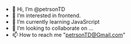 - 👋 Hi, I’m @petrsonTD
- 👀 I’m interested in frontend.
- 🌱 I’m currently learning JavaSrcript
- 💞️ I’m looking to collaborate on ...
- 📫 How to reach me "petrsonTD@Gmail.com"

<!---
petrsonTD/petrsonTD is a ✨ special ✨ repository because its `README.md` (this file) appears on your GitHub profile.
You can click the Preview link to take a look at your changes.
--->
